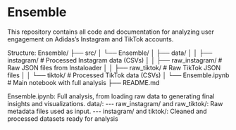 # Ensemble
This repository contains all code and documentation for analyzing user engagement on Adidas’s Instagram and TikTok accounts.


Structure:
Ensemble/
├── src/
│   └── Ensemble/
│       ├── data/
│       │   ├── instagram/          # Processed Instagram data (CSVs)
│       │   ├── raw_instagram/      # Raw JSON files from Instaloader
│       │   ├── raw_tiktok/         # Raw TikTok JSON files
│       │   └── tiktok/             # Processed TikTok data (CSVs)
│       └── Ensemble.ipynb  # Main notebook with full analysis
├── README.md


Ensemble.ipynb: Full analysis, from loading raw data to generating final insights and visualizations.
data/:
--- raw_instagram/ and raw_tiktok/: Raw metadata files used as input.
--- instagram/ and tiktok/: Cleaned and processed datasets ready for analysis
